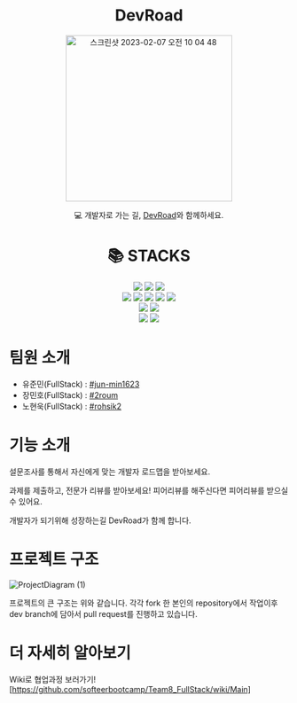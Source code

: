
<div align=center>
  <h1>DevRoad</h1>
<img width="300" alt="스크린샷 2023-02-07 오전 10 04 48" src="https://user-images.githubusercontent.com/37894908/217122572-2e6b7791-9bf2-4fae-926f-c433dedde8a3.png">
  
  <p>💻 개발자로 가는 길, <a href = "https://devRoad.site" target=_blnak>DevRoad</a>와 함께하세요.</p>
</div>


<div align=center><h1>📚 STACKS</h1></div>

<div align=center> 
  <img src="https://img.shields.io/badge/java-007396?style=for-the-badge&logo=java&logoColor=white"> 
  <img src="https://img.shields.io/badge/mysql-4479A1?style=for-the-badge&logo=mysql&logoColor=white"> 
  <img src="https://img.shields.io/badge/spring-6DB33F?style=for-the-badge&logo=spring&logoColor=white"> 
  <br>
  
  <img src="https://img.shields.io/badge/html5-E34F26?style=for-the-badge&logo=html5&logoColor=white"> 
  <img src="https://img.shields.io/badge/css-1572B6?style=for-the-badge&logo=css3&logoColor=white"> 
  <img src="https://img.shields.io/badge/javascript-F7DF1E?style=for-the-badge&logo=javascript&logoColor=black"> 
  <img src="https://img.shields.io/badge/Vue.js-35495E?style=for-the-badge&logo=jquery&logoColor=white">
  <img src="https://img.shields.io/badge/bootstrap-7952B3?style=for-the-badge&logo=bootstrap&logoColor=white">
  
  <br>

  <img src="https://img.shields.io/badge/linux-FCC624?style=for-the-badge&logo=linux&logoColor=black"> 
  <img src="https://img.shields.io/badge/amazonaws-232F3E?style=for-the-badge&logo=amazonaws&logoColor=white"> 
  <br>
  
  <img src="https://img.shields.io/badge/github-181717?style=for-the-badge&logo=github&logoColor=white">
  <img src="https://img.shields.io/badge/git-F05032?style=for-the-badge&logo=git&logoColor=white">
  <br>
</div>

# 팀원 소개
- 유준민(FullStack) : [#jun-min1623](https://github.com/jun-min1623)
- 장민호(FullStack) : [#2roum](https://github.com/2roum)
- 노현욱(FullStack) : [#rohsik2](https://github.com/rohsik2)

# 기능 소개
설문조사를 통해서 자신에게 맞는 개발자 로드맵을 받아보세요.

과제를 제출하고, 전문가 리뷰를 받아보세요! 피어리뷰를 해주신다면 피어리뷰를 받으실 수 있어요.

개발자가 되기위해 성장하는길 DevRoad가 함께 합니다.




# 프로젝트 구조

![ProjectDiagram (1)](https://user-images.githubusercontent.com/37894908/217138941-c24909fd-a859-4414-b74a-ea2bbc3cbe61.jpg)


프로젝트의 큰 구조는 위와 같습니다. 각각 fork 한 본인의 repository에서 작업이후 dev branch에 담아서 pull request를 진행하고 있습니다.


# 더 자세히 알아보기
Wiki로 협업과정 보러가기! [https://github.com/softeerbootcamp/Team8_FullStack/wiki/Main]
